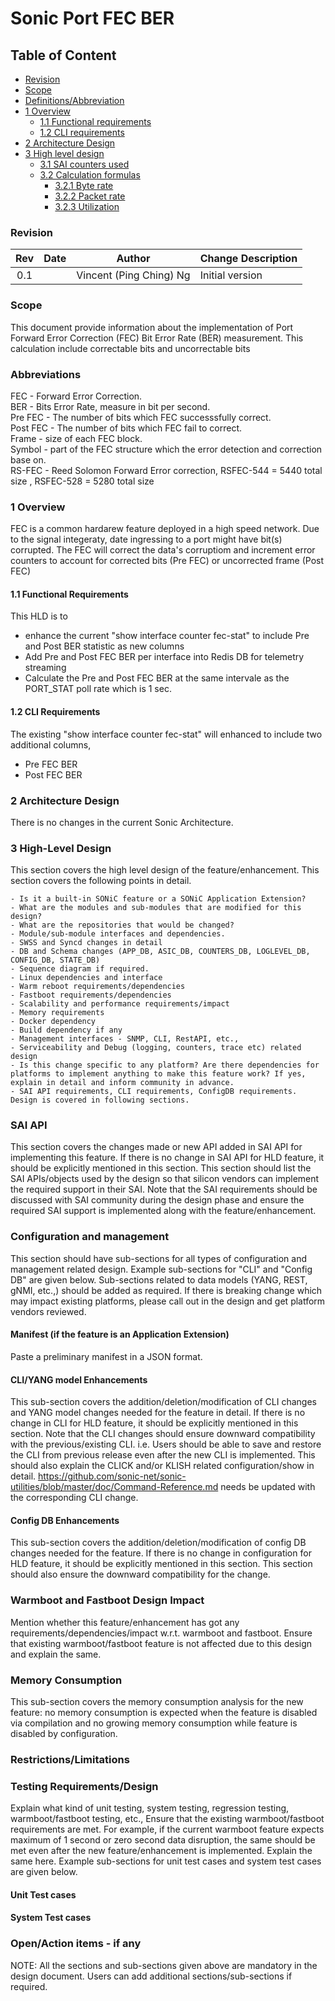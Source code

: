 # Sonic Port FEC BER #

## Table of Content 
- [Revision](#revision)
- [Scope](#scope)
- [Definitions/Abbreviation](#abbreviations)
- [1 Overview](#1-overview)
  - [1.1 Functional requirements](#11-functional-requirements)
  - [1.2 CLI requirements](#12-cli-requirements)
- [2 Architecture Design](#2-architecture-design)
- [3 High level design](#3-high-level-design)
  - [3.1 SAI counters used](#31-sai-counters-used)
  - [3.2 Calculation formulas](#32-calculation-formulas)
    - [3.2.1 Byte rate](#321-byte-rate)
    - [3.2.2 Packet rate](#322-packet-rate)
    - [3.2.3 Utilization](#323-utilization)

### Revision  

| Rev |     Date    |       Author           | Change Description                |
|:---:|:-----------:|:----------------------:|-----------------------------------|
| 0.1 |             | Vincent (Ping Ching) Ng| Initial version                   |

### Scope  

This document provide information about the implementation of Port Forward Error Correction (FEC) Bit Error Rate (BER) measurement. 
This calculation include correctable bits and uncorrectable bits

### Abbreviations 

FEC        - Forward Error Correction.  
BER        - Bits Error Rate, measure in bit per second.  
Pre FEC    - The number of bits which FEC successsfully correct.  
Post FEC   - The number of bits which FEC fail to correct.  
Frame	   - size of each FEC block.  
Symbol     - part of the FEC structure which the error detection and correction base on.  
RS-FEC     - Reed Solomon Forward Error correction, RSFEC-544 = 5440 total size , RSFEC-528 = 5280 total size  

### 1 Overview 

 FEC is a common hardarew feature deployed in a high speed network. Due to the signal integeraty, date ingressing to a port might have bit(s) corrupted.
 The FEC will correct the data's corruptiom and increment error counters to account for corrected bits (Pre FEC) or uncorrected frame (Post FEC)

#### 1.1 Functional Requirements
 This HLD is to 
  - enhance the current "show interface counter fec-stat" to include Pre and Post BER statistic as new columns
  - Add Pre and Post FEC BER per interface into Redis DB for telemetry streaming
  - Calculate the Pre and Post FEC BER at the same intervale as the PORT_STAT poll rate which is 1 sec.

#### 1.2 CLI Requirements

The existing "show interface counter fec-stat" will enhanced to include two additional columns, 
   - Pre FEC BER
   - Post FEC BER
     
### 2 Architecture Design

There is no changes in the current Sonic Architecture. 


### 3 High-Level Design 

This section covers the high level design of the feature/enhancement. This section covers the following points in detail.
		
	- Is it a built-in SONiC feature or a SONiC Application Extension?
	- What are the modules and sub-modules that are modified for this design?
	- What are the repositories that would be changed?
	- Module/sub-module interfaces and dependencies. 
	- SWSS and Syncd changes in detail
	- DB and Schema changes (APP_DB, ASIC_DB, COUNTERS_DB, LOGLEVEL_DB, CONFIG_DB, STATE_DB)
	- Sequence diagram if required.
	- Linux dependencies and interface
	- Warm reboot requirements/dependencies
	- Fastboot requirements/dependencies
	- Scalability and performance requirements/impact
	- Memory requirements
	- Docker dependency
	- Build dependency if any
	- Management interfaces - SNMP, CLI, RestAPI, etc.,
	- Serviceability and Debug (logging, counters, trace etc) related design
	- Is this change specific to any platform? Are there dependencies for platforms to implement anything to make this feature work? If yes, explain in detail and inform community in advance.
	- SAI API requirements, CLI requirements, ConfigDB requirements. Design is covered in following sections.

### SAI API 

This section covers the changes made or new API added in SAI API for implementing this feature. If there is no change in SAI API for HLD feature, it should be explicitly mentioned in this section.
This section should list the SAI APIs/objects used by the design so that silicon vendors can implement the required support in their SAI. Note that the SAI requirements should be discussed with SAI community during the design phase and ensure the required SAI support is implemented along with the feature/enhancement.

### Configuration and management 
This section should have sub-sections for all types of configuration and management related design. Example sub-sections for "CLI" and "Config DB" are given below. Sub-sections related to data models (YANG, REST, gNMI, etc.,) should be added as required.
If there is breaking change which may impact existing platforms, please call out in the design and get platform vendors reviewed. 

#### Manifest (if the feature is an Application Extension)

Paste a preliminary manifest in a JSON format.

#### CLI/YANG model Enhancements 

This sub-section covers the addition/deletion/modification of CLI changes and YANG model changes needed for the feature in detail. If there is no change in CLI for HLD feature, it should be explicitly mentioned in this section. Note that the CLI changes should ensure downward compatibility with the previous/existing CLI. i.e. Users should be able to save and restore the CLI from previous release even after the new CLI is implemented. 
This should also explain the CLICK and/or KLISH related configuration/show in detail.
https://github.com/sonic-net/sonic-utilities/blob/master/doc/Command-Reference.md needs be updated with the corresponding CLI change.

#### Config DB Enhancements  

This sub-section covers the addition/deletion/modification of config DB changes needed for the feature. If there is no change in configuration for HLD feature, it should be explicitly mentioned in this section. This section should also ensure the downward compatibility for the change. 
		
### Warmboot and Fastboot Design Impact  
Mention whether this feature/enhancement has got any requirements/dependencies/impact w.r.t. warmboot and fastboot. Ensure that existing warmboot/fastboot feature is not affected due to this design and explain the same.

### Memory Consumption
This sub-section covers the memory consumption analysis for the new feature: no memory consumption is expected when the feature is disabled via compilation and no growing memory consumption while feature is disabled by configuration. 
### Restrictions/Limitations  

### Testing Requirements/Design  
Explain what kind of unit testing, system testing, regression testing, warmboot/fastboot testing, etc.,
Ensure that the existing warmboot/fastboot requirements are met. For example, if the current warmboot feature expects maximum of 1 second or zero second data disruption, the same should be met even after the new feature/enhancement is implemented. Explain the same here.
Example sub-sections for unit test cases and system test cases are given below. 

#### Unit Test cases  

#### System Test cases

### Open/Action items - if any 

	
NOTE: All the sections and sub-sections given above are mandatory in the design document. Users can add additional sections/sub-sections if required.

